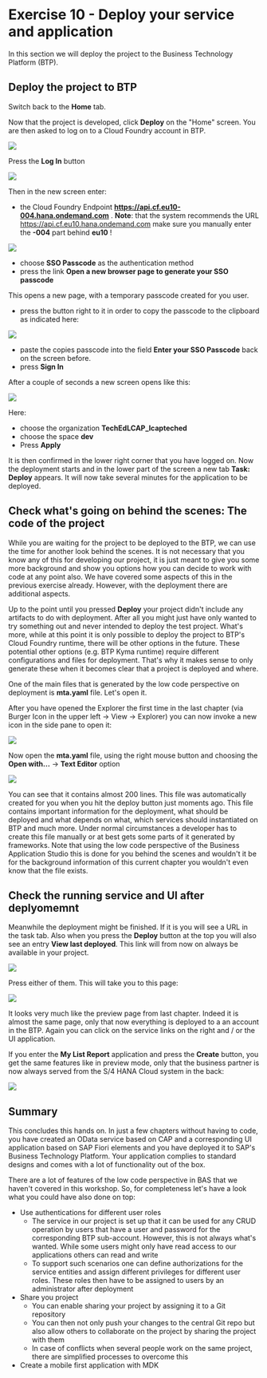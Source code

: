 # Exercise 10 - Deploy your service and application

In this section we will deploy the project to the Business Technology Platform (BTP).

## Deploy the project to BTP

Switch back to the **Home** tab.

Now that the project is developed, click **Deploy** on the "Home" screen. You are then asked to log on to a Cloud Foundry account in BTP.

![](/exercises/ex7/images/LCAP_74.png)  

Press the **Log In** button

![](/exercises/ex7/images/LCAP_75.png)  

Then in the new screen enter:
- the Cloud Foundry Endpoint **https://api.cf.eu10-004.hana.ondemand.com** . **Note**: that the system recommends the URL https://api.cf.eu10.hana.ondemand.com make sure you manually enter the **-004** part behind **eu10** !

![](/exercises/ex7/images/LCAP_75-1.png)  

- choose **SSO Passcode** as the authentication method
- press the link **Open a new browser page to generate your SSO passcode**

This opens a new page, with a temporary passcode created for you user.

- press the button right to it in order to copy the passcode to the clipboard as indicated here:

![](/exercises/ex7/images/LCAP_75-2.png)

- paste the copies passcode into the field **Enter your SSO Passcode** back on the screen before.
- press **Sign In**

After a couple of seconds a new screen opens like this:

![](/exercises/ex7/images/LCAP_75-3.png)    

Here:

- choose the organization **TechEdLCAP_lcapteched**
- choose the space **dev**
- Press **Apply**

It is then confirmed in the lower right corner that you have logged on. Now the deployment starts and in the lower part of the screen a new tab **Task: Deploy** appears.
It will now take several minutes for the application to be deployed.

## Check what's going on behind the scenes: The code of the project

While you are waiting for the project to be deployed to the BTP, we can use the time for another look behind the scenes. It is not necessary that you know any of this for developing our project, it is just meant to give you some more background and show you options how you can decide to work with code at any point also. We have covered some aspects of this in the previous exercise already. However, with the deployment there are additional aspects.

Up to the point until you pressed **Deploy** your project didn't include any artifacts to do with deployment. After all you might just have only wanted to try something out and never intended to deploy the test project. What's more, while at this point it is only possible to deploy the project to BTP's Cloud Foundry runtime, there will be other options in the future. These potential other options (e.g. BTP Kyma runtime) require different configurations and files for deployment. That's why it makes sense to only generate these when it becomes clear that a project is deployed and where.

One of the main files that is generated by the low code perspective on deployment is **mta.yaml** file. Let's open it.

After you have opened the Explorer the first time in the last chapter (via Burger Icon in the upper left -> View -> Explorer) you can now invoke a new icon in the side pane to open it:

![](/exercises/ex7/images/LCAP_76.png)

Now open the **mta.yaml** file, using the right mouse button and choosing the **Open with...** -> **Text Editor** option

![](/exercises/ex7/images/LCAP_77.png)

You can see that it contains almost 200 lines. This file was automatically created for you when you hit the deploy button just moments ago. This file contains important information for the deployment, what should be deployed and what depends on what, which services should instantiated on BTP and much more. Under normal circumstances a developer has to create this file manually or at best gets some parts of it generated by frameworks. Note that using the low code perspective of the Business Application Studio this is done for you behind the scenes and wouldn't it be for the background information of this current chapter you wouldn't even know that the file exists.

## Check the running service and UI after deplyomemnt

Meanwhile the deployment might be finished. If it is you will see a URL in the task tab. Also when you press the **Deploy** button at the top you will also see an entry **View last deployed**. This link will from now on always be available in your project.

![](/exercises/ex7/images/LCAP_78.png)

Press either of them. This will take you to this page:

![](/exercises/ex7/images/LCAP_79.png)

It looks very much like the preview page from last chapter. Indeed it is almost the same page, only that now everything is deployed to a an account in the BTP. Again you can click on the service links on the right and / or the UI application.

If you enter the **My List Report** application and press the **Create** button, you get the same features like in preview mode, only that the business partner is now always served from the S/4 HANA Cloud system in the back:

![](/exercises/ex7/images/LCAP_710.png)

## Summary

This concludes this hands on. In just a few chapters without having to code, you have created an OData service based on CAP and a corresponding UI application based on SAP Fiori elements and you have deployed it to SAP's Business Technology Platform. Your application complies to standard designs and comes with a lot of functionality out of the box.

There are a lot of features of the low code perspective in BAS that we haven't covered in this workshop. So, for completeness let's have a look what you could have also done on top:
- Use authentications for different user roles
    - The service in our project is set up that it can be used for any CRUD operation by users that have a user and password for the corresponding BTP sub-account. However, this is not always what's wanted. While some users might only have read access to our applications others can read and write
    - To support such scenarios one can define authorizations for the service entities and assign different privileges for different user roles. These roles then have to be assigned to users by an administrator after deployment
- Share you project
    - You can enable sharing your project by assigning it to a Git repository
    - You can then not only push your changes to the central Git repo but also allow others to collaborate on the project by sharing the project with them
    - In case of conflicts when several people work on the same project, there are simplified processes to overcome this
- Create a mobile first application with MDK

